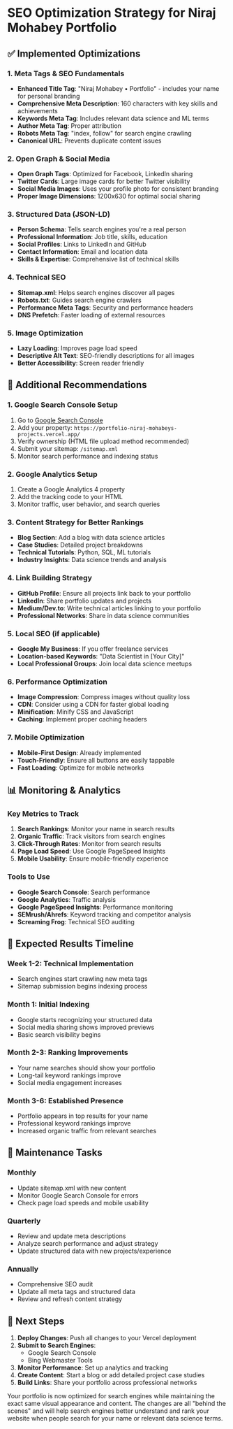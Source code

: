 # SEO Optimization Strategy for Niraj Mohabey Portfolio

## ✅ Implemented Optimizations

### 1. Meta Tags & SEO Fundamentals
- **Enhanced Title Tag**: "Niraj Mohabey • Portfolio" - includes your name for personal branding
- **Comprehensive Meta Description**: 160 characters with key skills and achievements
- **Keywords Meta Tag**: Includes relevant data science and ML terms
- **Author Meta Tag**: Proper attribution
- **Robots Meta Tag**: "index, follow" for search engine crawling
- **Canonical URL**: Prevents duplicate content issues

### 2. Open Graph & Social Media
- **Open Graph Tags**: Optimized for Facebook, LinkedIn sharing
- **Twitter Cards**: Large image cards for better Twitter visibility
- **Social Media Images**: Uses your profile photo for consistent branding
- **Proper Image Dimensions**: 1200x630 for optimal social sharing

### 3. Structured Data (JSON-LD)
- **Person Schema**: Tells search engines you're a real person
- **Professional Information**: Job title, skills, education
- **Social Profiles**: Links to LinkedIn and GitHub
- **Contact Information**: Email and location data
- **Skills & Expertise**: Comprehensive list of technical skills

### 4. Technical SEO
- **Sitemap.xml**: Helps search engines discover all pages
- **Robots.txt**: Guides search engine crawlers
- **Performance Meta Tags**: Security and performance headers
- **DNS Prefetch**: Faster loading of external resources

### 5. Image Optimization
- **Lazy Loading**: Improves page load speed
- **Descriptive Alt Text**: SEO-friendly descriptions for all images
- **Better Accessibility**: Screen reader friendly

## 🚀 Additional Recommendations

### 1. Google Search Console Setup
1. Go to [Google Search Console](https://search.google.com/search-console/)
2. Add your property: `https://portfolio-niraj-mohabeys-projects.vercel.app/`
3. Verify ownership (HTML file upload method recommended)
4. Submit your sitemap: `/sitemap.xml`
5. Monitor search performance and indexing status

### 2. Google Analytics Setup
1. Create a Google Analytics 4 property
2. Add the tracking code to your HTML
3. Monitor traffic, user behavior, and search queries

### 3. Content Strategy for Better Rankings
- **Blog Section**: Add a blog with data science articles
- **Case Studies**: Detailed project breakdowns
- **Technical Tutorials**: Python, SQL, ML tutorials
- **Industry Insights**: Data science trends and analysis

### 4. Link Building Strategy
- **GitHub Profile**: Ensure all projects link back to your portfolio
- **LinkedIn**: Share portfolio updates and projects
- **Medium/Dev.to**: Write technical articles linking to your portfolio
- **Professional Networks**: Share in data science communities

### 5. Local SEO (if applicable)
- **Google My Business**: If you offer freelance services
- **Location-based Keywords**: "Data Scientist in [Your City]"
- **Local Professional Groups**: Join local data science meetups

### 6. Performance Optimization
- **Image Compression**: Compress images without quality loss
- **CDN**: Consider using a CDN for faster global loading
- **Minification**: Minify CSS and JavaScript
- **Caching**: Implement proper caching headers

### 7. Mobile Optimization
- **Mobile-First Design**: Already implemented
- **Touch-Friendly**: Ensure all buttons are easily tappable
- **Fast Loading**: Optimize for mobile networks

## 📊 Monitoring & Analytics

### Key Metrics to Track
1. **Search Rankings**: Monitor your name in search results
2. **Organic Traffic**: Track visitors from search engines
3. **Click-Through Rates**: Monitor from search results
4. **Page Load Speed**: Use Google PageSpeed Insights
5. **Mobile Usability**: Ensure mobile-friendly experience

### Tools to Use
- **Google Search Console**: Search performance
- **Google Analytics**: Traffic analysis
- **Google PageSpeed Insights**: Performance monitoring
- **SEMrush/Ahrefs**: Keyword tracking and competitor analysis
- **Screaming Frog**: Technical SEO auditing

## 🎯 Expected Results Timeline

### Week 1-2: Technical Implementation
- Search engines start crawling new meta tags
- Sitemap submission begins indexing process

### Month 1: Initial Indexing
- Google starts recognizing your structured data
- Social media sharing shows improved previews
- Basic search visibility begins

### Month 2-3: Ranking Improvements
- Your name searches should show your portfolio
- Long-tail keyword rankings improve
- Social media engagement increases

### Month 3-6: Established Presence
- Portfolio appears in top results for your name
- Professional keyword rankings improve
- Increased organic traffic from relevant searches

## 🔧 Maintenance Tasks

### Monthly
- Update sitemap.xml with new content
- Monitor Google Search Console for errors
- Check page load speeds and mobile usability

### Quarterly
- Review and update meta descriptions
- Analyze search performance and adjust strategy
- Update structured data with new projects/experience

### Annually
- Comprehensive SEO audit
- Update all meta tags and structured data
- Review and refresh content strategy

## 📝 Next Steps

1. **Deploy Changes**: Push all changes to your Vercel deployment
2. **Submit to Search Engines**: 
   - Google Search Console
   - Bing Webmaster Tools
3. **Monitor Performance**: Set up analytics and tracking
4. **Create Content**: Start a blog or add detailed project case studies
5. **Build Links**: Share your portfolio across professional networks

Your portfolio is now optimized for search engines while maintaining the exact same visual appearance and content. The changes are all "behind the scenes" and will help search engines better understand and rank your website when people search for your name or relevant data science terms.
